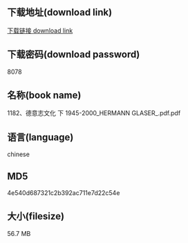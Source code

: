 ## 下载地址(download link)
[下载链接 download link](https://voluble-croquembouche-d321dc.netlify.app/?s=1182%E3%80%81%E5%BE%B7%E6%84%8F%E5%BF%97%E6%96%87%E5%8C%96+%E4%B8%8B+1945-2000_HERMANN+GLASER_.pdf)

## 下载密码(download password)
8078

## 名称(book name)
1182、德意志文化 下 1945-2000_HERMANN GLASER_.pdf.pdf

## 语言(language)
chinese

## MD5
4e540d687321c2b392ac711e7d22c54e

## 大小(filesize)
56.7 MB
